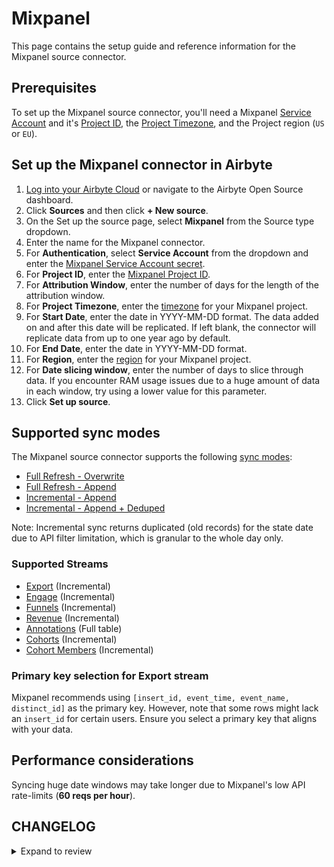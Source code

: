 # Mixpanel

This page contains the setup guide and reference information for the Mixpanel source connector.

## Prerequisites

To set up the Mixpanel source connector, you'll need a Mixpanel [Service Account](https://developer.mixpanel.com/reference/service-accounts) and it's [Project ID](https://help.mixpanel.com/hc/en-us/articles/115004490503-Project-Settings#project-id), the [Project Timezone](https://help.mixpanel.com/hc/en-us/articles/115004547203-Manage-Timezones-for-Projects-in-Mixpanel), and the Project region (`US` or `EU`).

## Set up the Mixpanel connector in Airbyte

1. [Log into your Airbyte Cloud](https://cloud.airbyte.com/workspaces) or navigate to the Airbyte Open Source dashboard.
2. Click **Sources** and then click **+ New source**.
3. On the Set up the source page, select **Mixpanel** from the Source type dropdown.
4. Enter the name for the Mixpanel connector.
5. For **Authentication**, select **Service Account** from the dropdown and enter the [Mixpanel Service Account secret](https://developer.mixpanel.com/reference/service-accounts).
6. For **Project ID**, enter the [Mixpanel Project ID](https://help.mixpanel.com/hc/en-us/articles/115004490503-Project-Settings#project-id).
7. For **Attribution Window**, enter the number of days for the length of the attribution window.
8. For **Project Timezone**, enter the [timezone](https://help.mixpanel.com/hc/en-us/articles/115004547203-Manage-Timezones-for-Projects-in-Mixpanel) for your Mixpanel project.
9. For **Start Date**, enter the date in YYYY-MM-DD format. The data added on and after this date will be replicated. If left blank, the connector will replicate data from up to one year ago by default.
10. For **End Date**, enter the date in YYYY-MM-DD format.
11. For **Region**, enter the [region](https://help.mixpanel.com/hc/en-us/articles/360039135652-Data-Residency-in-EU) for your Mixpanel project.
12. For **Date slicing window**, enter the number of days to slice through data. If you encounter RAM usage issues due to a huge amount of data in each window, try using a lower value for this parameter.
13. Click **Set up source**.

## Supported sync modes

The Mixpanel source connector supports the following [sync modes](https://docs.airbyte.com/cloud/core-concepts#connection-sync-modes):

- [Full Refresh - Overwrite](https://docs.airbyte.com/understanding-airbyte/connections/full-refresh-overwrite/)
- [Full Refresh - Append](https://docs.airbyte.com/understanding-airbyte/connections/full-refresh-append)
- [Incremental - Append](https://docs.airbyte.com/understanding-airbyte/connections/incremental-append)
- [Incremental - Append + Deduped](https://docs.airbyte.com/understanding-airbyte/connections/incremental-append-deduped)

Note: Incremental sync returns duplicated \(old records\) for the state date due to API filter limitation, which is granular to the whole day only.

### Supported Streams

- [Export](https://developer.mixpanel.com/reference/raw-event-export) \(Incremental\)
- [Engage](https://developer.mixpanel.com/reference/engage-query) \(Incremental\)
- [Funnels](https://developer.mixpanel.com/reference/funnels-query) \(Incremental\)
- [Revenue](https://developer.mixpanel.com/reference/engage-query) \(Incremental\)
- [Annotations](https://developer.mixpanel.com/reference/overview-1) \(Full table\)
- [Cohorts](https://developer.mixpanel.com/reference/cohorts-list) \(Incremental\)
- [Cohort Members](https://developer.mixpanel.com/reference/engage-query) \(Incremental\)

### Primary key selection for Export stream

Mixpanel recommends using `[insert_id, event_time, event_name, distinct_id]` as the primary key. However, note that some rows might lack an `insert_id` for certain users. Ensure you select a primary key that aligns with your data.

## Performance considerations

Syncing huge date windows may take longer due to Mixpanel's low API rate-limits \(**60 reqs per hour**\).

## CHANGELOG

<details>
  <summary>Expand to review</summary>

| Version | Date       | Pull Request                                             | Subject                                                                                                                                                                                                                                                                                                                                                                                                                            |
|:--------|:-----------|:---------------------------------------------------------|:-----------------------------------------------------------------------------------------------------------------------------------------------------------------------------------------------------------------------------------------------------------------------------------------------------------------------------------------------------------------------------------------------------------------------------------|
| 3.4.11 | 2024-12-14 | [49249](https://github.com/airbytehq/airbyte/pull/49249) | Starting with this version, the Docker image is now rootless. Please note that this and future versions will not be compatible with Airbyte versions earlier than 0.64 |
| 3.4.10 | 2024-12-12 | [48948](https://github.com/airbytehq/airbyte/pull/48948) | Update dependencies |
| 3.4.9 | 2024-11-04 | [47098](https://github.com/airbytehq/airbyte/pull/47098) | Update dependencies |
| 3.4.8 | 2024-10-12 | [46792](https://github.com/airbytehq/airbyte/pull/46792) | Update dependencies |
| 3.4.7 | 2024-10-05 | [46428](https://github.com/airbytehq/airbyte/pull/46428) | Update dependencies |
| 3.4.6 | 2024-09-28 | [45747](https://github.com/airbytehq/airbyte/pull/45747) | Update dependencies |
| 3.4.5 | 2024-09-14 | [45473](https://github.com/airbytehq/airbyte/pull/45473) | Update dependencies |
| 3.4.4 | 2024-09-07 | [45264](https://github.com/airbytehq/airbyte/pull/45264) | Update dependencies |
| 3.4.3 | 2024-08-31 | [45059](https://github.com/airbytehq/airbyte/pull/45059) | Update dependencies |
| 3.4.2 | 2024-08-24 | [44643](https://github.com/airbytehq/airbyte/pull/44643) | Update dependencies |
| 3.4.1 | 2024-08-17 | [44274](https://github.com/airbytehq/airbyte/pull/44274) | Update dependencies |
| 3.4.0 | 2024-07-16 | [41969](https://github.com/airbytehq/airbyte/pull/41969) | Update to v4 CDK |
| 3.3.3 | 2024-08-10 | [43575](https://github.com/airbytehq/airbyte/pull/43575) | Update dependencies |
| 3.3.2 | 2024-08-03 | [43182](https://github.com/airbytehq/airbyte/pull/43182) | Update dependencies |
| 3.3.1 | 2024-07-27 | [42391](https://github.com/airbytehq/airbyte/pull/42391) | Update dependencies |
| 3.3.0 | 2024-07-15 | [41754](https://github.com/airbytehq/airbyte/pull/41754) | Add engage page size to configuration |
| 3.2.4 | 2024-07-13 | [41754](https://github.com/airbytehq/airbyte/pull/41754) | Update dependencies |
| 3.2.3 | 2024-07-10 | [41420](https://github.com/airbytehq/airbyte/pull/41420) | Update dependencies |
| 3.2.2 | 2024-07-09 | [41289](https://github.com/airbytehq/airbyte/pull/41289) | Update dependencies |
| 3.2.1 | 2024-07-06 | [40806](https://github.com/airbytehq/airbyte/pull/40806) | Update dependencies |
| 3.2.0 | 2024-06-26 | [40607](https://github.com/airbytehq/airbyte/pull/40607) | Make engage stream really incremental |
| 3.1.5 | 2024-06-26 | [40549](https://github.com/airbytehq/airbyte/pull/40549) | Migrate off deprecated auth package |
| 3.1.4 | 2024-06-25 | [40376](https://github.com/airbytehq/airbyte/pull/40376) | Update dependencies |
| 3.1.3 | 2024-06-22 | [40138](https://github.com/airbytehq/airbyte/pull/40138) | Update dependencies |
| 3.1.2 | 2024-06-18 | [38710](https://github.com/airbytehq/airbyte/pull/38710) | Update authenticator CDK package |
| 3.1.1 | 2024-06-04 | [39006](https://github.com/airbytehq/airbyte/pull/39006) | [autopull] Upgrade base image to v1.2.1 |
| 3.1.0 | 2024-05-30 | [38757](https://github.com/airbytehq/airbyte/pull/38757) | change format for `start_date` and `end_date` from `date` to `date-time` |
| 3.0.0 | 2024-05-22 | [38066](https://github.com/airbytehq/airbyte/pull/38066) | Changed key to distinct_id, cohort_id and changed state to per-patition format for `CohortMembers` stream; fixed pagination for `Engage` stream; fixed incorrect client-side filtering for semi-incremental streams when data comes not in chronological order; semi-incremental `Cohorts`, `CohortMembers` and `Engage` streams with client-side filtering extract records since user provided or default (1 year old) start_date |
| 2.3.1 | 2024-05-20 | [38267](https://github.com/airbytehq/airbyte/pull/38267) | Replace AirbyteLogger with logging.Logger |
| 2.3.0 | 2024-04-12 | [36724](https://github.com/airbytehq/airbyte/pull/36724) | Connector migrated to low-code |
| 2.2.2 | 2024-04-19 | [36651](https://github.com/airbytehq/airbyte/pull/36651) | Updating to 0.80.0 CDK |
| 2.2.1 | 2024-04-12 | [36651](https://github.com/airbytehq/airbyte/pull/36651) | Schema descriptions |
| 2.2.0 | 2024-03-19 | [36267](https://github.com/airbytehq/airbyte/pull/36267) | Pin airbyte-cdk version to `^0` |
| 2.1.0 | 2024-02-13 | [35203](https://github.com/airbytehq/airbyte/pull/35203) | Update stream Funnels schema with custom_event_id and custom_event fields |
| 2.0.2 | 2024-02-12 | [35151](https://github.com/airbytehq/airbyte/pull/35151) | Manage dependencies with Poetry |
| 2.0.1 | 2024-01-11 | [34147](https://github.com/airbytehq/airbyte/pull/34147) | prepare for airbyte-lib |
| 2.0.0 | 2023-10-30 | [31955](https://github.com/airbytehq/airbyte/pull/31955) | Delete the default primary key for the Export stream |
| 1.0.1 | 2023-10-19 | [31599](https://github.com/airbytehq/airbyte/pull/31599) | Base image migration: remove Dockerfile and use the python-connector-base image |
| 1.0.0 | 2023-09-27 | [30025](https://github.com/airbytehq/airbyte/pull/30025) | Fix type of datetime field in engage stream; fix primary key for export stream. |
| 0.1.41 | 2023-09-26 | [30149](https://github.com/airbytehq/airbyte/pull/30149) | Change config schema; set checkpointing interval; add suggested streams; add casting datetime fields. |
| 0.1.40 | 2022-09-20 | [30090](https://github.com/airbytehq/airbyte/pull/30090) | Handle 400 error when the credentials become expired |
| 0.1.39 | 2023-09-15 | [30469](https://github.com/airbytehq/airbyte/pull/30469) | Add default primary key `distinct_id` to `Export` stream |
| 0.1.38 | 2023-08-31 | [30028](https://github.com/airbytehq/airbyte/pull/30028) | Handle gracefully project timezone mismatch |
| 0.1.37 | 2023-07-20 | [27932](https://github.com/airbytehq/airbyte/pull/27932) | Fix spec: change start/end date format to `date` |
| 0.1.36 | 2023-06-27 | [27752](https://github.com/airbytehq/airbyte/pull/27752) | Partially revert version 0.1.32; Use exponential backoff |
| 0.1.35 | 2023-06-12 | [27252](https://github.com/airbytehq/airbyte/pull/27252) | Add should_retry False for 402 error |
| 0.1.34 | 2023-05-15 | [21837](https://github.com/airbytehq/airbyte/pull/21837) | Add "insert_id" field to "export" stream schema |
| 0.1.33 | 2023-04-25 | [25543](https://github.com/airbytehq/airbyte/pull/25543) | Set should_retry for 104 error in stream export |
| 0.1.32 | 2023-04-11 | [25056](https://github.com/airbytehq/airbyte/pull/25056) | Set HttpAvailabilityStrategy, add exponential backoff, streams export and annotations add undeclared fields |
| 0.1.31 | 2023-02-13 | [22936](https://github.com/airbytehq/airbyte/pull/22936) | Specified date formatting in specification |
| 0.1.30 | 2023-01-27 | [22017](https://github.com/airbytehq/airbyte/pull/22017) | Set `AvailabilityStrategy` for streams explicitly to `None` |
| 0.1.29 | 2022-11-02 | [18846](https://github.com/airbytehq/airbyte/pull/18846) | For "export" stream make line parsing more robust |
| 0.1.28 | 2022-10-06 | [17699](https://github.com/airbytehq/airbyte/pull/17699) | Fix discover step issue cursor field None |
| 0.1.27 | 2022-09-29 | [17415](https://github.com/airbytehq/airbyte/pull/17415) | Disable stream "cohort_members" on discover if not access |
| 0.1.26 | 2022-09-28 | [17304](https://github.com/airbytehq/airbyte/pull/17304) | Migrate to per-stream states |
| 0.1.25 | 2022-09-27 | [17145](https://github.com/airbytehq/airbyte/pull/17145) | Disable streams "export", "engage" on discover if not access |
| 0.1.24 | 2022-09-26 | [16915](https://github.com/airbytehq/airbyte/pull/16915) | Added Service Accounts support |
| 0.1.23 | 2022-09-18 | [16843](https://github.com/airbytehq/airbyte/pull/16843) | Add stream=True for `export` stream |
| 0.1.22 | 2022-09-15 | [16770](https://github.com/airbytehq/airbyte/pull/16770) | Use "Retry-After" header for backoff |
| 0.1.21 | 2022-09-11 | [16191](https://github.com/airbytehq/airbyte/pull/16191) | Improved connector's input configuration validation |
| 0.1.20 | 2022-08-22 | [15091](https://github.com/airbytehq/airbyte/pull/15091) | Improve `export` stream cursor support |
| 0.1.19 | 2022-08-18 | [15739](https://github.com/airbytehq/airbyte/pull/15739) | Update `titile` and `description` for `Project Secret` field |
| 0.1.18 | 2022-07-21 | [14924](https://github.com/airbytehq/airbyte/pull/14924) | Remove `additionalProperties` field from schemas and specs |
| 0.1.17  | 2022-06-01 | [12801](https://github.com/airbytehq/airbyte/pull/13372) | Acceptance tests fix, fixing some bugs for beta release                                                                                                                                                                                                                                                                                                                                                                            |
| 0.1.16  | 2022-05-30 | [12801](https://github.com/airbytehq/airbyte/pull/12801) | Add end_date parameter                                                                                                                                                                                                                                                                                                                                                                                                             |
| 0.1.15  | 2022-05-04 | [12482](https://github.com/airbytehq/airbyte/pull/12482) | Update input configuration copy                                                                                                                                                                                                                                                                                                                                                                                                    |
| 0.1.14  | 2022-05-02 | [11501](https://github.com/airbytehq/airbyte/pull/11501) | Improve incremental sync method to streams                                                                                                                                                                                                                                                                                                                                                                                         |
| 0.1.13  | 2022-04-27 | [12335](https://github.com/airbytehq/airbyte/pull/12335) | Adding fixtures to mock time.sleep for connectors that explicitly sleep                                                                                                                                                                                                                                                                                                                                                            |
| 0.1.12  | 2022-03-31 | [11633](https://github.com/airbytehq/airbyte/pull/11633) | Increase unit test coverage                                                                                                                                                                                                                                                                                                                                                                                                        |
| 0.1.11  | 2022-04-04 | [11318](https://github.com/airbytehq/airbyte/pull/11318) | Change Response Reading                                                                                                                                                                                                                                                                                                                                                                                                            |
| 0.1.10  | 2022-03-31 | [11227](https://github.com/airbytehq/airbyte/pull/11227) | Fix cohort id always null in the cohort_members stream                                                                                                                                                                                                                                                                                                                                                                             |
| 0.1.9   | 2021-12-07 | [8429](https://github.com/airbytehq/airbyte/pull/8578)   | Updated titles and descriptions                                                                                                                                                                                                                                                                                                                                                                                                    |
| 0.1.7   | 2021-12-01 | [8381](https://github.com/airbytehq/airbyte/pull/8381)   | Increased performance for `discovery` stage during connector setup                                                                                                                                                                                                                                                                                                                                                                 |
| 0.1.6   | 2021-11-25 | [8256](https://github.com/airbytehq/airbyte/issues/8256) | Deleted `date_window_size` and fix schemas date type issue                                                                                                                                                                                                                                                                                                                                                                         |
| 0.1.5   | 2021-11-10 | [7451](https://github.com/airbytehq/airbyte/issues/7451) | Support `start_date` older than 1 year                                                                                                                                                                                                                                                                                                                                                                                             |
| 0.1.4   | 2021-11-08 | [7499](https://github.com/airbytehq/airbyte/pull/7499)   | Remove base-python dependencies                                                                                                                                                                                                                                                                                                                                                                                                    |
| 0.1.3   | 2021-10-30 | [7505](https://github.com/airbytehq/airbyte/issues/7505) | Guarantee that standard and custom mixpanel properties in the `Engage` stream are written as strings                                                                                                                                                                                                                                                                                                                               |
| 0.1.2   | 2021-11-02 | [7439](https://github.com/airbytehq/airbyte/issues/7439) | Added delay for all streams to match API limitation of requests rate                                                                                                                                                                                                                                                                                                                                                               |
| 0.1.1   | 2021-09-16 | [6075](https://github.com/airbytehq/airbyte/issues/6075) | Added option to select project region                                                                                                                                                                                                                                                                                                                                                                                              |
| 0.1.0   | 2021-07-06 | [3698](https://github.com/airbytehq/airbyte/issues/3698) | Created CDK native mixpanel connector                                                                                                                                                                                                                                                                                                                                                                                              |

</details>
